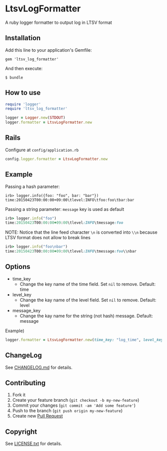 # LtsvLogFormatter

A ruby logger formatter to output log in LTSV format

## Installation

Add this line to your application's Gemfile:

    gem 'ltsv_log_formatter'

And then execute:

    $ bundle

## How to use

```ruby
require 'logger'
require 'ltsv_log_formatter'

logger = Logger.new(STDOUT)
logger.formatter = LtsvLogFormatter.new
```

## Rails

Configure at `config/application.rb`

```ruby
config.logger.formatter = LtsvLogFormatter.new
```

## Example

Passing a hash parameter:

```
irb> logger.info({foo: "foo", bar: "bar"})
time:20150423T00:00:00+09:00\tlevel:INFO\tfoo:foo\tbar:bar
```

Passing a string parameter: `message` key is used as default

```ruby
irb> logger.info("foo")
time:20150423T00:00:00+09:00\tlevel:INFO\tmessage:foo
```

NOTE: Notice that the line feed character `\n` is converted into `\\n` because LTSV format does not allow to break lines

```ruby
irb> logger.info("foo\nbar")
time:20150423T00:00:00+09:00\tlevel:INFO\tmessage:foo\\nbar
```

## Options

* time_key
  * Change the key name of the time field. Set `nil` to remove. Default: time
* level_key
  * Change the kay name of the level field. Set `nil` to remove. Default: level
* message_key
  * Change the kay name for the string (not hash) message. Default: message

Example)

```ruby
logger.formatter = LtsvLogFormatter.new(time_key: "log_time", level_key: nil)
```

## ChangeLog

See [CHANGELOG.md](CHANGELOG.md) for details.

## Contributing

1. Fork it
2. Create your feature branch (`git checkout -b my-new-feature`)
3. Commit your changes (`git commit -am 'Add some feature'`)
4. Push to the branch (`git push origin my-new-feature`)
5. Create new [Pull Request](../../pull/new/master)

## Copyright

See [LICENSE.txt](LICENSE.txt) for details.

